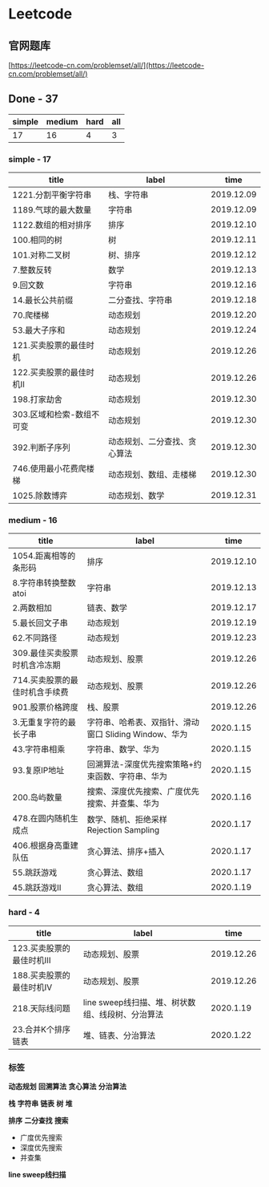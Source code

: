 # Leetcode

## 官网题库

[https://leetcode-cn.com/problemset/all/](https://leetcode-cn.com/problemset/all/) 

## Done - 37
|simple|medium|hard|all
|-|-|-|-
|17|16|4|3

### simple - 17

|title|label|time|
|-|-|-
| 1221.分割平衡字符串 |栈、字符串|2019.12.09
|1189.气球的最大数量|字符串| 2019.12.09
|1122.数组的相对排序 |排序|2019.12.10
|100.相同的树|树| 2019.12.11
|101.对称二叉树|树、排序|2019.12.12
|7.整数反转|数学|2019.12.13
|9.回文数|字符串|2019.12.16
|14.最长公共前缀|二分查找、字符串|2019.12.18
|70.爬楼梯|动态规划|2019.12.20
|53.最大子序和|动态规划|2019.12.24
|121.买卖股票的最佳时机|动态规划|2019.12.26
|122.买卖股票的最佳时机II|动态规划|2019.12.26
|198.打家劫舍|动态规划|2019.12.30
|303.区域和检索-数组不可变|动态规划|2019.12.30
|392.判断子序列|动态规划、二分查找、贪心算法|2019.12.30
|746.使用最小花费爬楼梯|动态规划、数组、走楼梯|2019.12.30
|1025.除数博弈|动态规划、数学|2019.12.31

### medium - 16

|title|label|time
|-|-|-
|1054.距离相等的条形码|排序|2019.12.10
|8.字符串转换整数atoi|字符串|2019.12.13
|2.两数相加|链表、数学|2019.12.17
|5.最长回文子串|动态规划|2019.12.19
|62.不同路径|动态规划|2019.12.23
|309.最佳买卖股票时机含冷冻期|动态规划、股票|2019.12.26
|714.买卖股票的最佳时机含手续费|动态规划、股票|2019.12.26
|901.股票价格跨度|栈、股票|2019.12.26
|3.无重复字符的最长子串|字符串、哈希表、双指针、滑动窗口 Sliding Window、华为|2020.1.15
|43.字符串相乘|字符串、数学、华为|2020.1.15
|93.复原IP地址|回溯算法-深度优先搜索策略+约束函数、字符串、华为|2020.1.15
|200.岛屿数量|搜索、深度优先搜索、广度优先搜索、并查集、华为|2020.1.16
|478.在圆内随机生成点|数学、随机、拒绝采样 Rejection Sampling|2020.1.17
|406.根据身高重建队伍|贪心算法、排序+插入|2020.1.17
|55.跳跃游戏|贪心算法、数组|2020.1.17
|45.跳跃游戏II|贪心算法、数组|2020.1.19


### hard - 4
|title|label|time
|-|-|-
|123.买卖股票的最佳时机III|动态规划、股票|2019.12.26
|188.买卖股票的最佳时机IV|动态规划、股票|2019.12.26
|218.天际线问题|line sweep线扫描、堆、树状数组、线段树、分治算法|2020.1.19
|23.合并K个排序链表|堆、链表、分治算法|2020.1.22

### 标签

**动态规划**
**回溯算法**
**贪心算法**
**分治算法**

**栈**
**字符串**
**链表**
**树**
**堆**

**排序**
**二分查找**
**搜索**

* 广度优先搜索
* 深度优先搜索
* 并查集

**line sweep线扫描**


